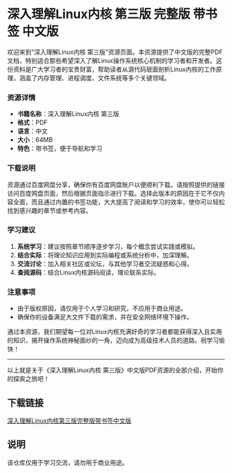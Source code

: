 # 深入理解Linux内核 第三版 完整版 带书签 中文版

欢迎来到“深入理解Linux内核 第三版”资源页面。本资源提供了中文版的完整PDF文档，特别适合那些希望深入了解Linux操作系统核心机制的学习者和开发者。这份资料是广大学习者的宝贵财富，帮助读者从源代码层面剖析Linux内核的工作原理，涵盖了内存管理、进程调度、文件系统等多个关键领域。

### 资源详情
- **书籍名称**：深入理解Linux内核 第三版
- **格式**：PDF
- **语言**：中文
- **大小**：64MB
- **特色**：带书签，便于导航和学习

### 下载说明
资源通过百度网盘分享，确保你有百度网盘账户以便顺利下载。请按照提供的链接访问百度网盘页面，然后根据页面指示进行下载。选择此版本的原因在于它不仅内容全面，而且通过内置的书签功能，大大提高了阅读和学习的效率，使你可以轻松找到感兴趣的章节或参考内容。

### 学习建议
1. **系统学习**：建议按照章节顺序逐步学习，每个概念尝试实践或模拟。
2. **结合实际**：将理论知识应用到实际编程或系统分析中，加深理解。
3. **交流讨论**：加入相关社区或论坛，与其他学习者交流疑惑和心得。
4. **查阅源码**：结合Linux内核源码阅读，理论联系实际。

### 注意事项
- 由于版权原因，请仅用于个人学习和研究，不应用于商业用途。
- 确保你的设备满足大文件下载的需求，并在安全网络环境下操作。

通过本资源，我们期望每一位对Linux内核充满好奇的学习者都能获得深入且实用的知识，揭开操作系统神秘面纱的一角，迈向成为高级技术人员的道路。祝学习愉快！

---

以上就是关于《深入理解Linux内核 第三版》中文版PDF资源的全部介绍，开始你的探索之旅吧！

## 下载链接
[深入理解Linux内核第三版完整版带书签中文版](https://pan.quark.cn/s/eaba5d4d3d6a)

## 说明

该仓库仅用于学习交流，请勿用于商业用途。
